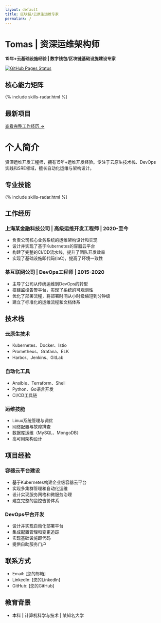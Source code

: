 ```yaml
---
layout: default
title: 区块链/云原生运维专家
permalink: /
---
```


# Tomas | 资深运维架构师
**15年+云基础设施经验 | 数字钱包/区块链基础设施建设专家**

[![GitHub Pages Status](https://img.shields.io/github/deployments/<yourname>/<yourname>.github.io/github-pages?label=Site%20Status)](https://<yourname>.github.io)

## 核心能力矩阵
{% include skills-radar.html %}

## 最新项目
[查看完整工作经历 →](/experience/)

# 个人简介

资深运维开发工程师，拥有15年+运维开发经验。专注于云原生技术栈、DevOps实践和SRE领域，擅长自动化运维与架构设计。

## 专业技能

{% include skills-radar.html %}

## 工作经历

### 上海某金融科技公司 | 高级运维开发工程师 | 2020-至今
- 负责公司核心业务系统的运维架构设计和实现
- 设计并实现了基于Kubernetes的容器云平台
- 构建了完整的CI/CD流水线，提升了团队开发效率
- 实现了基础设施即代码(IaC)，提高了环境一致性

### 某互联网公司 | DevOps工程师 | 2015-2020
- 主导了公司从传统运维到DevOps的转型
- 搭建监控告警平台，实现了系统的可观测性
- 优化了部署流程，将部署时间从小时级缩短到分钟级
- 建立了标准化的运维流程和文档体系

## 技术栈

### 云原生技术
- Kubernetes、Docker、Istio
- Prometheus、Grafana、ELK
- Harbor、Jenkins、GitLab

### 自动化工具
- Ansible、Terraform、Shell
- Python、Go语言开发
- CI/CD工具链

### 运维技能
- Linux系统管理与调优
- 网络配置与故障排查
- 数据库运维（MySQL、MongoDB）
- 高可用架构设计

## 项目经验

### 容器云平台建设
- 基于Kubernetes构建企业级容器云平台
- 实现多集群管理和自动化运维
- 设计实现服务网格和微服务治理
- 建立完整的监控告警体系

### DevOps平台开发
- 设计并实现自动化部署平台
- 集成配置管理和变更追踪
- 实现基础设施即代码
- 提供自助服务门户

## 联系方式

- Email: [您的邮箱]
- LinkedIn: [您的LinkedIn]
- GitHub: [您的GitHub]

## 教育背景

- 本科 | 计算机科学与技术 | 某知名大学

